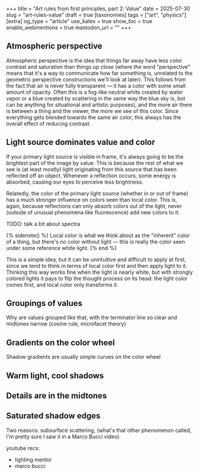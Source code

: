 +++
title = "Art rules from first principles, part 2: Value"
date = 2025-07-30
slug = "art-rules-value"
draft = true
[taxonomies]
tags = ["art", "physics"]
[extra]
og_type = "article"
use_katex = true
show_toc = true
enable_webmentions = true
mastodon_url = ""
+++


## Atmospheric perspective

Atmospheric perspective is the idea that things far away
have less color contrast and saturation than things up close
(where the word "perspective" means that it's a way to communicate how far something is,
unrelated to the geometric perspective constructions we'll look at later).
This follows from the fact that air is never fully transparent —
it has a color with some small amount of opacity.
Often this is a fog-like neutral white created by water vapor
or a blue created by scattering in the same way the blue sky is,
but can be anything for situational and artistic purposes),
and the more air there is between a thing and the viewer,
the more we see of this color.
Since everything gets blended towards the same air color,
this always has the overall effect of reducing contrast.


## Light source dominates value and color

If your primary light source is visible in frame,
it's always going to be the brightest part of the image by value.
This is because the rest of what we see is (at least mostly)
light originating from this source
that has been reflected off an object.
Whenever a reflection occurs, some energy is absorbed,
causing our eyes to perceive less brightness.

Relatedly, the color of the primary light source (whether in or out of frame)
has a much stronger influence on colors seen than local color.
This is, again, because reflections can only absorb colors out of the light,
never (outside of unusual phenomena like fluorescence) add new colors to it.

TODO: talk a bit about spectra

{% sidenote() %}
Local color is what we think about as the "inherent" color of a thing,
but there's no color without light —
this is really the color seen under some reference white light.
{% end %}

This is a simple idea, but it can be unintuitive and difficult to apply at first,
since we tend to think in terms of local color first and then apply light to it.
Thinking this way works fine when the light is nearly white,
but with strongly colored lights it pays to flip the thought process on its head:
the light color comes first, and local color only transforms it.


## Groupings of values

Why are values grouped like that,
with the terminator line so clear and midtones narrow
(cosine rule, microfacet theory)


## Gradients on the color wheel

Shadow gradients are usually simple curves on the color wheel


## Warm light, cool shadows


## Details are in the midtones


## Saturated shadow edges

Two reasons: subsurface scattering,
(what's that other phenomenon called, I'm pretty sure I saw it in a Marco Bucci video)


youtube recs:
- lighting mentor
- marco bucci
